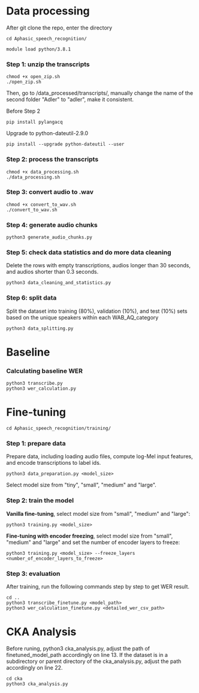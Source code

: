 # Data processing

After git clone the repo, enter the directory

```
cd Aphasic_speech_recognition/
```

```
module load python/3.8.1
```

### Step 1: unzip the transcripts

```
chmod +x open_zip.sh
./open_zip.sh
```

Then, go to /data_processed/transcripts/, manually change the name of the second folder "Adler" to "adler", make it consistent.

Before Step 2

```
pip install pylangacq
```

Upgrade to python-dateutil-2.9.0

```
pip install --upgrade python-dateutil --user
```

### Step 2: process the transcripts

```
chmod +x data_processing.sh
./data_processing.sh
```

### Step 3: convert audio to .wav

```
chmod +x convert_to_wav.sh
./convert_to_wav.sh
```

### Step 4: generate audio chunks

```
python3 generate_audio_chunks.py
```

### Step 5: check data statistics and do more data cleaning

Delete the rows with empty transcriptions, audios longer than 30 seconds, and audios shorter than 0.3 seconds.

```
python3 data_cleaning_and_statistics.py
```

### Step 6: split data

Split the dataset into training (80%), validation (10%), and test (10%) sets based on the unique speakers within each WAB_AQ_category

```
python3 data_splitting.py
```

# Baseline

### Calculating baseline WER

```
python3 transcribe.py
python3 wer_calculation.py
```

# Fine-tuning

```
cd Aphasic_speech_recognition/training/
```

### Step 1: prepare data

Prepare data, including loading audio files, compute log-Mel input features, and encode transcriptions to label ids.

```
python3 data_preparation.py <model_size>
```

Select model size from "tiny", "small", "medium" and "large".

### Step 2: train the model

**Vanilla fine-tuning**, select model size from "small", "medium" and "large":

```
python3 training.py <model_size>
```

**Fine-tuning with encoder freezing**, select model size from "small", "medium" and "large" and set the number of encoder layers to freeze:

```
python3 training.py <model_size> --freeze_layers <number_of_encoder_layers_to_freeze>
```

### Step 3: evaluation

After training, run the following commands step by step to get WER result.

```
cd ..
python3 transcribe_finetune.py <model_path>
python3 wer_calculation_finetune.py <detailed_wer_csv_path>
```

# CKA Analysis

Before runing, python3 cka_analysis.py, adjust the path of finetuned_model_path accordingly on line 13.
If the dataset is in a subdirectory or parent directory of the cka_analysis.py, adjust the path accordingly on line 22.

```
cd cka
python3 cka_analysis.py
```
